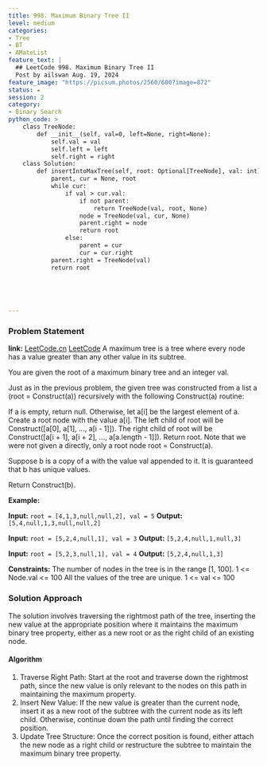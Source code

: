```yaml
---
title: 998. Maximum Binary Tree II
level: medium
categories:
- Tree
- BT
- AMateList
feature_text: |
  ## LeetCode 998. Maximum Binary Tree II
  Post by ailswan Aug. 19, 2024
feature_image: "https://picsum.photos/2560/600?image=872"
status: ★
session: 2
category:
- Binary Search
python_code: >
    class TreeNode:
        def __init__(self, val=0, left=None, right=None):
            self.val = val
            self.left = left
            self.right = right
    class Solution:
        def insertIntoMaxTree(self, root: Optional[TreeNode], val: int) -> Optional[TreeNode]:
            parent, cur = None, root
            while cur:
                if val > cur.val:
                    if not parent:
                        return TreeNode(val, root, None)
                    node = TreeNode(val, cur, None)
                    parent.right = node
                    return root
                else:
                    parent = cur
                    cur = cur.right
            parent.right = TreeNode(val)
            return root


        
   

---
```


### Problem Statement
**link:**
[LeetCode.cn](https://leetcode.cn/problems/maximum-binary-tree-ii/)
[LeetCode](https://leetcode.com/maximum-binary-tree-ii/)
A maximum tree is a tree where every node has a value greater than any other value in its subtree.

You are given the root of a maximum binary tree and an integer val.

Just as in the previous problem, the given tree was constructed from a list a (root = Construct(a)) recursively with the following Construct(a) routine:

If a is empty, return null.
Otherwise, let a[i] be the largest element of a. Create a root node with the value a[i].
The left child of root will be Construct([a[0], a[1], ..., a[i - 1]]).
The right child of root will be Construct([a[i + 1], a[i + 2], ..., a[a.length - 1]]).
Return root.
Note that we were not given a directly, only a root node root = Construct(a).

Suppose b is a copy of a with the value val appended to it. It is guaranteed that b has unique values.

Return Construct(b).

**Example:**

**Input:** `root = [4,1,3,null,null,2], val = 5`
**Output:** `[5,4,null,1,3,null,null,2]`

**Input:** `root = [5,2,4,null,1], val = 3`
**Output:** `[5,2,4,null,1,null,3]`

**Input:** `root = [5,2,3,null,1], val = 4`
**Output:** `[5,2,4,null,1,3]`

**Constraints:**
The number of nodes in the tree is in the range [1, 100].
1 <= Node.val <= 100
All the values of the tree are unique.
1 <= val <= 100
### Solution Approach
The solution involves traversing the rightmost path of the tree, inserting the new value at the appropriate position where it maintains the maximum binary tree property, either as a new root or as the right child of an existing node.

#### Algorithm
1. Traverse Right Path: Start at the root and traverse down the rightmost path, since the new value is only relevant to the nodes on this path in maintaining the maximum property.
2. Insert New Value: If the new value is greater than the current node, insert it as a new root of the subtree with the current node as its left child. Otherwise, continue down the path until finding the correct position.
3. Update Tree Structure: Once the correct position is found, either attach the new node as a right child or restructure the subtree to maintain the maximum binary tree property.